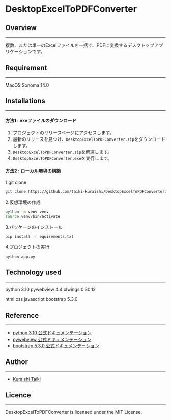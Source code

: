 # DesktopExcelToPDFConverter

## Overview
- - -
複数、または単一のExcelファイルを一括で、PDFに変換するデスクトップアプリケーションです。


## Requirement
- - -
MacOS Sonoma 14.0

## Installations
- - -
#### 方法1 : exeファイルのダウンロード
1. プロジェクトのリリースページにアクセスします。
2. 最新のリリースを見つけ、`DesktopExcelToPDFConverter.zip`をダウンロードします。
3. `DesktopExcelToPDFConverter.zip`を解凍します。
4. `DesktopExcelToPDFConverter.exe`を実行します。

#### 方法2 : ローカル環境の構築
1.git clone
```bash
git clone https://github.com/taiki-kuraishi/DesktopExcelToPDFConverterInPython.git
```
2.仮想環境の作成
```bash
python -m venv venv
source venv/bin/activate
```
3.パッケージのインストール
```bash
pip install -r equirements.txt
```
4.プロジェクトの実行
```bash
python app.py
```

## Technology used
- - -
python 3.10
pywebview 4.4
xlwings 0.30.12

html
css
javascript
bootstrap 5.3.0

## Reference
- - -
- [python 3.10 公式ドキュメンテーション](https://docs.python.org/ja/3.10/)
- [pywebview 公式ドキュメンテーション](https://pywebview.flowrl.com/)
- [bootstrap 5.3.0 公式ドキュメンテーション](https://getbootstrap.jp/docs/5.3/getting-started/introduction/)

## Author
- - -
- [Kuraishi Taiki](https://github.com/taiki-kuraishi)

## Licence
- - -
DesktopExcelToPDFConverter is licensed under the MIT License.
